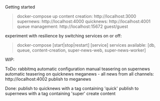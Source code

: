 Getting started
> docker-compose up
content creation: http://localhost:3000
supernews: http://localhost:4000
quicknews: http://localhost:4001
queue management: http://localhost:15672 guest/guest

experiment with resilience by switching services on or off:
> docker-compose [start|stop|restart] [service]
services available: [db, queue, content-creation, super-news-web, super-news-worker]

WIP:

ToDo:
rabbitmq automatic configuration
manual teasering on supernews
automatic teasering on quicknews
meganews - all news from all channels: http://localhost:4002
publish to meganews

Done:
publish to quicknews with a tag containing 'quick'
publish to supernews with a tag containing 'super'
create content
